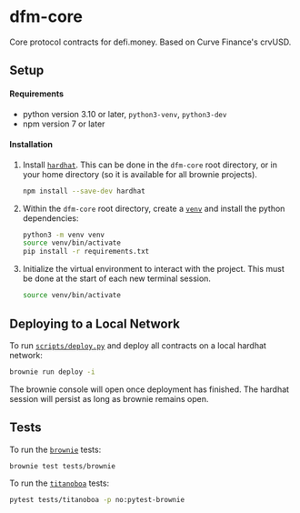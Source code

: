 # dfm-core
Core protocol contracts for defi.money. Based on Curve Finance's crvUSD.

## Setup

#### Requirements

* python version 3.10 or later, `python3-venv`, `python3-dev`
* npm version 7 or later

#### Installation

1. Install [`hardhat`](https://github.com/NomicFoundation/hardhat). This can be done in the `dfm-core` root directory, or in your home directory (so it is available for all brownie projects).

    ```bash
    npm install --save-dev hardhat
    ```

2. Within the `dfm-core` root directory, create a [`venv`](https://docs.python.org/3/library/venv.html) and install the python dependencies:

    ```bash
    python3 -m venv venv
    source venv/bin/activate
    pip install -r requirements.txt
    ```

3. Initialize the virtual environment to interact with the project. This must be done at the start of each new terminal session.

    ```bash
    source venv/bin/activate
    ```

## Deploying to a Local Network

To run [`scripts/deploy.py`](scripts/deploy.py) and deploy all contracts on a local hardhat network:

```bash
brownie run deploy -i
```

The brownie console will open once deployment has finished. The hardhat session will persist as long as brownie remains open.

## Tests

To run the [`brownie`](https://github.com/eth-brownie/brownie) tests:

```bash
brownie test tests/brownie
```

To run the [`titanoboa`](https://github.com/vyperlang/titanoboa) tests:

```bash
pytest tests/titanoboa -p no:pytest-brownie
```
